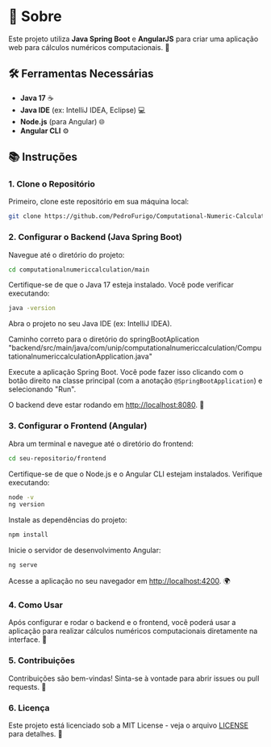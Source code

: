 # 🌟 Sobre
Este projeto utiliza **Java Spring Boot** e **AngularJS** para criar uma aplicação web para cálculos numéricos computacionais. 🚀

## 🛠️ Ferramentas Necessárias
- **Java 17** ☕
- **Java IDE** (ex: IntelliJ IDEA, Eclipse) 💻
- **Node.js** (para Angular) 🌐
- **Angular CLI** ⚙️

## 📚 Instruções

### 1. Clone o Repositório
Primeiro, clone este repositório em sua máquina local:  
```bash
git clone https://github.com/PedroFurigo/Computational-Numeric-Calculation.git
``` 

### 2. Configurar o Backend (Java Spring Boot)
Navegue até o diretório do projeto:  
```bash
cd computationalnumericcalculation/main
```

Certifique-se de que o Java 17 esteja instalado. Você pode verificar executando:  
```bash
java -version
```

Abra o projeto no seu Java IDE (ex: IntelliJ IDEA).

Caminho correto para o diretório do springBootAplication "backend/src/main/java/com/unip/computationalnumericcalculation/ComputationalnumericcalculationApplication.java"

Execute a aplicação Spring Boot. Você pode fazer isso clicando com o botão direito na classe principal (com a anotação `@SpringBootApplication`) e selecionando "Run".

O backend deve estar rodando em [http://localhost:8080](http://localhost:8080). 🔗

### 3. Configurar o Frontend (Angular)
Abra um terminal e navegue até o diretório do frontend:  
```bash
cd seu-repositorio/frontend
```

Certifique-se de que o Node.js e o Angular CLI estejam instalados. Verifique executando:  
```bash
node -v
ng version
```

Instale as dependências do projeto:  
```bash
npm install
```

Inicie o servidor de desenvolvimento Angular:  
```bash
ng serve
```

Acesse a aplicação no seu navegador em [http://localhost:4200](http://localhost:4200). 🌍

### 4. Como Usar
Após configurar e rodar o backend e o frontend, você poderá usar a aplicação para realizar cálculos numéricos computacionais diretamente na interface. 🧮

### 5. Contribuições
Contribuições são bem-vindas! Sinta-se à vontade para abrir issues ou pull requests. 🤝

### 6. Licença
Este projeto está licenciado sob a MIT License - veja o arquivo [LICENSE](LICENSE) para detalhes. 📜
